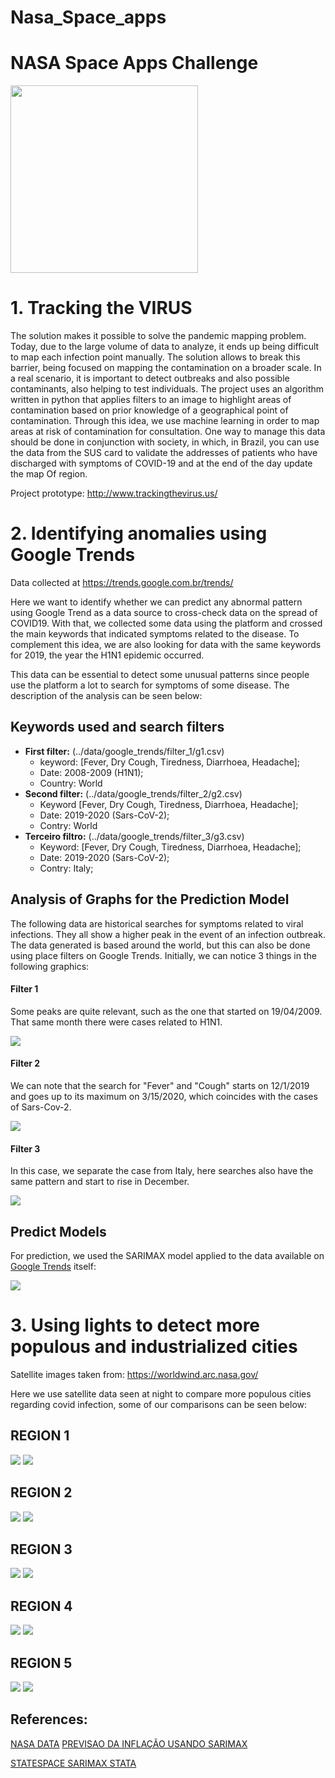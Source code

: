 # Nasa_Space_apps

# NASA Space Apps Challenge

<img src="https://sa-2019.s3.amazonaws.com/154d29ac/images/covid.png" width="300" height="300">
    
# 1. Tracking the VIRUS

The solution makes it possible to solve the pandemic mapping problem. Today, due to the large volume of data to analyze, it ends up being difficult to map each infection point manually. The solution allows to break this barrier, being focused on mapping the contamination on a broader scale. In a real scenario, it is important to detect outbreaks and also possible contaminants, also helping to test individuals. The project uses an algorithm written in python that applies filters to an image to highlight areas of contamination based on prior knowledge of a geographical point of contamination. Through this idea, we use machine learning in order to map areas at risk of contamination for consultation. One way to manage this data should be done in conjunction with society, in which, in Brazil, you can use the data from the SUS card to validate the addresses of patients who have discharged with symptoms of COVID-19 and at the end of the day update the map Of region.

Project prototype: http://www.trackingthevirus.us/


# 2. Identifying anomalies using Google Trends

Data collected at https://trends.google.com.br/trends/

Here we want to identify whether we can predict any abnormal pattern using Google Trend as a data source to cross-check data on the spread of COVID19. With that, we collected some data using the platform and crossed the main keywords that indicated symptoms related to the disease. To complement this idea, we are also looking for data with the same keywords for 2019, the year the H1N1 epidemic occurred.


This data can be essential to detect some unusual patterns since people use the platform a lot to search for symptoms of some disease. The description of the analysis can be seen below:

## Keywords used and search filters

- **First filter:** (../data/google_trends/filter_1/g1.csv)
    - keyword: [Fever, Dry Cough, Tiredness, Diarrhoea, Headache];
    - Date: 2008-2009 (H1N1);
    - Country: World
- **Second filter:** (../data/google_trends/filter_2/g2.csv)
    - Keyword [Fever, Dry Cough, Tiredness, Diarrhoea, Headache];
    - Date: 2019-2020 (Sars-CoV-2);
    - Contry: World
- **Terceiro filtro:** (../data/google_trends/filter_3/g3.csv)
    - Keyword: [Fever, Dry Cough, Tiredness, Diarrhoea, Headache];
    - Date: 2019-2020 (Sars-CoV-2);
    - Contry: Italy;
   
## Analysis of Graphs for the Prediction Model

The following data are historical searches for symptoms related to viral infections. They all show a higher peak in the event of an infection outbreak. The data generated is based around the world, but this can also be done using place filters on Google Trends. Initially, we can notice 3 things in the following graphics:

#### Filter 1
Some peaks are quite relevant, such as the one that started on 19/04/2009. That same month there were cases related to H1N1.


<img src="https://github.com/vitorglemos/Nasa_Space_apps/blob/master/nasa_proj2/google_predict/data/output_gtrends_f1.png?raw=true">

#### Filter 2

We can note that the search for "Fever" and "Cough" starts on 12/1/2019 and goes up to its maximum on 3/15/2020, which coincides with the cases of Sars-Cov-2.

<img src="https://github.com/vitorglemos/Nasa_Space_apps/blob/master/nasa_proj2/google_predict/data/output_gtrends_f2.png?raw=true">

#### Filter 3
In this case, we separate the case from Italy, here searches also have the same pattern and start to rise in December.


<img src="https://github.com/vitorglemos/Nasa_Space_apps/blob/master/nasa_proj2/google_predict/data/output_gtrends_f3.png?raw=true">


## Predict Models

For prediction, we used the SARIMAX model applied to the data available on [Google Trends](https://trends.google.com.br/) itself:

<img src="https://github.com/vitorglemos/Nasa_Space_apps/blob/master/nasa_proj2/google_predict/data/output_gtrends_f4.png?raw=true"/>

# 3. Using lights to detect more populous and industrialized cities
Satellite images taken from: https://worldwind.arc.nasa.gov/

Here we use satellite data seen at night to compare more populous cities regarding covid infection, some of our comparisons can be seen below:

## REGION 1
<img src="https://github.com/vitorglemos/Nasa_Space_apps/blob/master/nasa_proj2/visual_computing_map/population_industry_detect/data/output_0.jpg"/>

<img src="https://github.com/vitorglemos/Nasa_Space_apps/blob/master/data/covid6.png"/>

## REGION 2
<img src="https://github.com/vitorglemos/Nasa_Space_apps/blob/master/nasa_proj2/visual_computing_map/population_industry_detect/data/output_1.jpg"/>

<img src="https://github.com/vitorglemos/Nasa_Space_apps/blob/master/data/covid2.png"/>

## REGION 3
<img src="https://github.com/vitorglemos/Nasa_Space_apps/blob/master/nasa_proj2/visual_computing_map/population_industry_detect/data/output_2.jpg"/>

<img src="https://github.com/vitorglemos/Nasa_Space_apps/blob/master/data/covid1.png"/>

## REGION 4
<img src="https://github.com/vitorglemos/Nasa_Space_apps/blob/master/nasa_proj2/visual_computing_map/population_industry_detect/data/output_3.jpg"/>

<img src="https://github.com/vitorglemos/Nasa_Space_apps/blob/master/data/covid3.png"/>

## REGION 5
<img src="https://github.com/vitorglemos/Nasa_Space_apps/blob/master/nasa_proj2/visual_computing_map/population_industry_detect/data/output_4.jpg"/>

<img src="https://github.com/vitorglemos/Nasa_Space_apps/blob/master/data/covid4.png"/>


## References:

[NASA DATA](https://worldwind.arc.nasa.gov/)
[PREVISAO DA INFLAÇÃO USANDO SARIMAX](https://analisemacro.com.br/economia/inflacao/previsao-da-inflacao-com-um-modelo-sarimax/)

[STATESPACE SARIMAX STATA](https://www.statsmodels.org/dev/examples/notebooks/generated/statespace_sarimax_stata.html)

